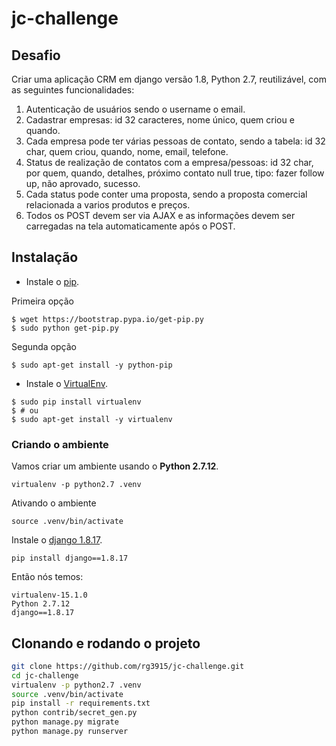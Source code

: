 # jc-challenge

## Desafio

Criar uma aplicação CRM em django versão 1.8, Python 2.7, reutilizável, com as seguintes funcionalidades:

1. Autenticação de usuários sendo o username o email.
2. Cadastrar empresas: id 32 caracteres, nome único, quem criou e quando.
3. Cada empresa pode ter várias pessoas de contato, sendo a tabela: id 32 char, quem criou, quando, nome, email, telefone.
4. Status de realização de contatos com a empresa/pessoas: id 32 char, por quem, quando, detalhes, próximo contato null true, tipo: fazer follow up, não aprovado, sucesso.
5. Cada status pode conter uma proposta, sendo a proposta comercial relacionada a varios produtos e preços. 
6. Todos os POST devem ser via AJAX e as informações devem ser carregadas na tela automaticamente após o POST.

## Instalação

* Instale o [pip][0].

Primeira opção

```
$ wget https://bootstrap.pypa.io/get-pip.py
$ sudo python get-pip.py
```

Segunda opção

```
$ sudo apt-get install -y python-pip
```

* Instale o [VirtualEnv][1].

```
$ sudo pip install virtualenv
$ # ou
$ sudo apt-get install -y virtualenv
```

### Criando o ambiente

Vamos criar um ambiente usando o **Python 2.7.12**.

```
virtualenv -p python2.7 .venv
```

Ativando o ambiente

```
source .venv/bin/activate
```

Instale o [django 1.8.17][2].

```
pip install django==1.8.17
```

Então nós temos:

```
virtualenv-15.1.0
Python 2.7.12
django==1.8.17
```

## Clonando e rodando o projeto

```bash
git clone https://github.com/rg3915/jc-challenge.git
cd jc-challenge
virtualenv -p python2.7 .venv
source .venv/bin/activate
pip install -r requirements.txt
python contrib/secret_gen.py
python manage.py migrate
python manage.py runserver
```

[0]: http://pip.readthedocs.org/en/latest/
[1]: https://virtualenv.pypa.io/en/latest/
[2]: https://www.djangoproject.com/download/